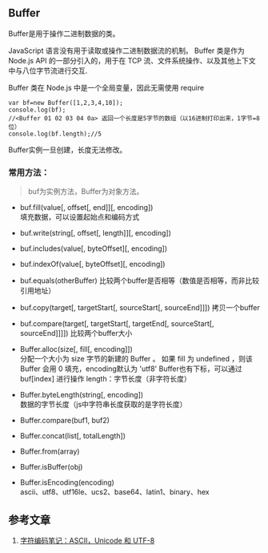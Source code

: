 ## Buffer
Buffer是用于操作二进制数据的类。  

JavaScript 语言没有用于读取或操作二进制数据流的机制。 Buffer 类是作为 Node.js API 的一部分引入的，用于在 TCP 流、文件系统操作、以及其他上下文中与八位字节流进行交互.

Buffer 类在 Node.js 中是一个全局变量，因此无需使用 require

	var bf=new Buffer([1,2,3,4,10]);
	console.log(bf); 
	//<Buffer 01 02 03 04 0a> 返回一个长度是5字节的数组（以16进制打印出来，1字节=8位）
	console.log(bf.length);//5

Buffer实例一旦创建，长度无法修改。

### 常用方法：
>buf为实例方法，Buffer为对象方法。

- buf.fill(value[, offset[, end]][, encoding])  
填充数据，可以设置起始点和编码方式
- buf.write(string[, offset[, length]][, encoding])

- buf.includes(value[, byteOffset][, encoding])

- buf.indexOf(value[, byteOffset][, encoding])

- buf.equals(otherBuffer)
比较两个buffer是否相等（数值是否相等，而非比较引用地址）
- buf.copy(target[, targetStart[, sourceStart[, sourceEnd]]])
拷贝一个buffer
- buf.compare(target[, targetStart[, targetEnd[, sourceStart[, sourceEnd]]]])
比较两个buffer大小
- Buffer.alloc(size[, fill[, encoding]])  
分配一个大小为 size 字节的新建的 Buffer 。 如果 fill 为 undefined ，则该 Buffer 会用 0 填充，encoding默认为 'utf8'
Buffer也有下标，可以通过 buf[index] 进行操作
length：字节长度（非字符长度）
- Buffer.byteLength(string[, encoding])  
数据的字节长度（js中字符串长度获取的是字符长度）
- Buffer.compare(buf1, buf2)  
- Buffer.concat(list[, totalLength])
- Buffer.from(array)
- Buffer.isBuffer(obj)
- Buffer.isEncoding(encoding)  
ascii、utf8、utf16le、ucs2、base64、latin1、binary、hex

## 参考文章
1. [字符编码笔记：ASCII，Unicode 和 UTF-8](http://www.ruanyifeng.com/blog/2007/10/ascii_unicode_and_utf-8.html) 